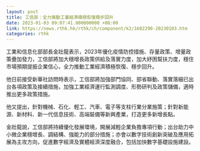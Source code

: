 ```yaml
---
layout: post
title: 工信部：全力推動工業經濟積極恢復穩步回升
date: 2023-01-03 09:07:41.000000000 +08:00
link: https://news.rthk.hk/rthk/ch/component/k2/1682290-20230103.htm
categories: rthk
---
```


工業和信息化部部長金壯龍表示，2023年優化疫情防控措施、存量政策、增量政策疊加發力，工信部將加大穩增長政策供給及落實力度，加大紓困幫扶力度，穩住市場預期提振企業信心，全力推動工業經濟積極恢復、穩步回升。

他日前接受新華社訪問時表示，工信部將加強部門協同、部省聯動、落實落細已出台各項政策及接續措施，加強工業經濟運行監測調度、形勢研判及政策儲備，適時推出更多政策措施。

他又提出，針對機械、石化、輕工、汽車、電子等支柱行業分業施策；針對新能源、新材料、新一代信息技術、高端裝備等新興產業，打造更多新增長點。

金壯龍說，工信部將持續優化發展環境，開展減輕企業負擔專項行動；出台助力中小微企業穩增長、調結構、強能力的部分措施；亦會以數字技術創新突破及應用拓展為主攻方向，促進數字經濟及實體經濟深度融合，包括加快數字基礎設施建設。
